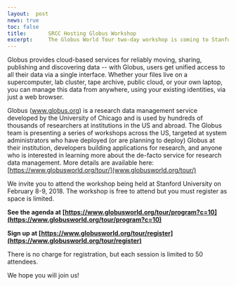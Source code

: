 ```yaml
---
layout:  post
news: true
toc: false
title:       SRCC Hosting Globus Workshop
excerpt:     The Globus World Tour two-day workshop is coming to Stanford!  Learn about setting up Globus Connect endpoints, and how to automate data transfers using the Globus API.  February 8 and 9, 2018.
---
```


Globus provides cloud-based services for reliably moving, sharing, publishing
and discovering data -- with Globus, users get unified access to all their data
via a single interface. Whether your files live on a supercomputer, lab
cluster, tape archive, public cloud, or your own laptop, you can manage this
data from anywhere, using your existing identities, via just a web browser.

Globus (www.globus.org) is a research data management service developed by the
University of Chicago and is used by hundreds of thousands of researchers at
institutions in the US and abroad. The Globus team is presenting a series of
workshops across the US, targeted at system administrators who have deployed
(or are planning to deploy) Globus at their institution, developers building
applications for research, and anyone who is interested in learning more about
the de-facto service for research data management. More details are available
here: [https://www.globusworld.org/tour/](www.globusworld.org/tour/)

We invite you to attend the workshop being held at Stanford University on
February 8-9, 2018. The workshop is free to attend but you must register as
space is limited.


<b>See the agenda at [https://www.globusworld.org/tour/program?c=10](https://www.globusworld.org/tour/program?c=10)</b>

<b>Sign up at [https://www.globusworld.org/tour/register](https://www.globusworld.org/tour/register)</b>

There is no charge for registration, but each session is limited to 50
attendees.

We hope you will join us!
